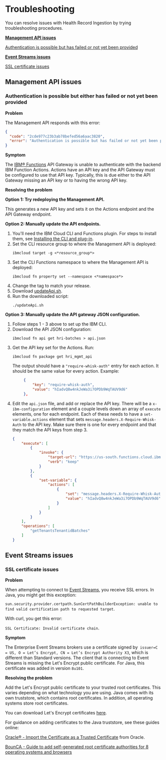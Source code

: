 # Troubleshooting

You can resolve issues with Health Record Ingestion by trying troubleshooting procedures. 

**[Management API issues](#management-api-issues)**

[Authentication is possible but has failed or not yet been provided](#authentication-is-possible-but-has-failed-or-not-yet-been-provided)

**[Event Streams issues](#event-streams-issues)**

[SSL certificate issues](#ssl-certificate-issues)

## Management API issues

### Authentication is possible but either has failed or not yet been provided

**Problem** 

The Management API responds with this error: 
```json
{
  "code": "2cde977c23b3ab78befed56a6aac3820",
  "error": "Authentication is possible but has failed or not yet been provided."
}
```

**Symptom** 

The [IBM&reg; Functions](glossary.md#ibm-cloud-functions) API Gateway is unable to authenticate with the backend IBM Function Actions. Actions have an API key and the API Gateway must be configured to use that API key. Typically, this is due either to the API Gateway missing an API key or to having the wrong API key.

**Resolving the problem** 

**Option 1: Try redeploying the Management API.** 

This generates a new API key and sets it on the Actions endpoint and the API Gateway endpoint.

**Option 2: Manually update the API endpoints.**

1. You'll need the IBM Cloud CLI and Functions plugin. For steps to install them, see [Installing the CLI and plug-in](https://cloud.ibm.com/docs/openwhisk?topic=openwhisk-cli_install).
2. Set the CLI resource group to where the Management API is deployed: 
   ```
   ibmcloud target -g <*resource_group*>
   ```
3. Set the CLI Functions namespace to where the Management API is deployed:
   ```
   ibmcloud fn property set --namespace <*namespace*>
   ```
4. Change the tag to match your release.
5. Download [updateApi.sh](https://github.com/Alvearie/hri-mgmt-api/blob/master/updateApi.sh).
6. Run the downloaded script:
   ```
   ./updateApi.sh
   ```

**Option 3: Manually update the API gateway JSON configuration.**

1. Follow steps 1 - 3 above to set up the IBM CLI.
2. Download the API JSON configuration:
   ```
   ibmcloud fn api get hri-batches > api.json
   ```
3. Get the API key set for the Actions. Run: 
   ```
   ibmcloud fn package get hri_mgmt_api
   ```
   The output should have a `"require-whisk-auth"` entry for each action. It should be the same value for every action. Example:
   ```json
        {
            "key": "require-whisk-auth",
            "value": "hIadvQ8w4nkJeWa3i7OPDb9WqTAUV9d6"
        },
   ```
4. Edit the `api.json` file, and add or replace the API key. There will be a `x-ibm-configuration` element and a couple levels down an array of `execute` elements, one for each endpoint. Each of these needs to have a `set-variable.actions` element that sets `message.headers.X-Require-Whisk-Auth` to the API key. Make sure there is one for every endpoint and that they match the API keys from step 3. 
    ```json
    {
        "execute": [
            {
                "invoke": {
                    "target-url": "https://us-south.functions.cloud.ibm.com/api/v1/web/a98e053a-4a77-46b3-9791-53d4dfa370fb/hri_mgmt_api/get_batches.http$(request.path)",
                    "verb": "keep"
                }
            },
            {
                "set-variable": {
                    "actions": [
                        {
                            "set": "message.headers.X-Require-Whisk-Auth",
                            "value": "hIadvQ8w4nkJeWa3i7OPDb9WqTAUV9d6"
                        }
                    ]
                }
            }
        ],
        "operations": [
            "getTenantsTenantidBatches"
        ]
    }
    ```

## Event Streams issues

### SSL certificate issues

**Problem** 

When attempting to connect to [Event Streams](glossary.md#event-streams), you receive SSL errors. In Java, you might get this exception:

`sun.security.provider.certpath.SunCertPathBuilderException: unable to find valid certification path to requested target`. 

With curl, you get this error:

`SSL Certificate: Invalid certificate chain`.  

**Symptom** 

The Enterprise Event Streams brokers use a certificate signed by` issuer=C = US, O = Let’s Encrypt, CN = Let’s Encrypt Authority X3`, which is different than Standard versions. The client that is connecting to Event Streams is missing the Let's Encrypt public certificate. For Java, this certificate was added in version `8u101`.  

**Resolving the problem** 

Add the Let's Encrypt public certificate to your trusted root certificates. This varies depending on what technology you are using. Java comes with its own truststore, which contains root certificates. In addition, all operating systems store root certificates. 

You can download Let's Encrypt certificates [here](https://letsencrypt.org/certificates/). 

For guidance on adding certificates to the Java truststore, see these guides online:

[Oracle&reg; - Import the Certificate as a Trusted Certificate](https://docs.oracle.com/javase/tutorial/security/toolsign/rstep2.html) from Oracle. 

[BounCA - Guide to add self-generated root certificate authorities for 8 operating systems and browsers](https://bounca.org/tutorials/install_root_certificate.html) 
